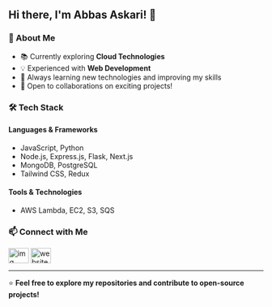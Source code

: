## Hi there, I'm Abbas Askari! 👋


### 🚀 About Me

- 📚 Currently exploring **Cloud Technologies**
- 💡 Experienced with **Web Development**
- 🌱 Always learning new technologies and improving my skills
- 📩 Open to collaborations on exciting projects!

### 🛠️ Tech Stack

#### **Languages & Frameworks**
- JavaScript, Python
- Node.js, Express.js, Flask, Next.js
- MongoDB, PostgreSQL
- Tailwind CSS, Redux

#### **Tools & Technologies**
- AWS Lambda, EC2, S3, SQS

### 📫 Connect with Me

<a href="https://www.linkedin.com/in/abbas-askari-b7328318a/" target="blank"><img align="center" src="https://raw.githubusercontent.com/rahuldkjain/github-profile-readme-generator/master/src/images/icons/Social/linked-in-alt.svg" alt="img" height="30" width="40" /></a>
<a href="https://abbasaskari.vercel.app" target="blank"><img align="center" src="https://raw.githubusercontent.com/rahuldkjain/github-profile-readme-generator/master/src/images/icons/Social/globe.svg" alt="website" height="30" width="40" /></a>

---

⭐️ **Feel free to explore my repositories and contribute to open-source projects!**
